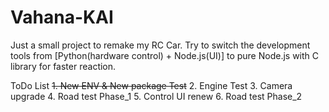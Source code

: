 # Vahana-KAI
Just a small project to remake my RC Car.  Try to switch the development tools from [Python(hardware control) + Node.js(UI)] to pure Node.js with C library for faster reaction.

ToDo List
~~1. New ENV & New package Test~~
2. Engine Test
3. Camera upgrade
4. Road test Phase_1
5. Control UI renew
6. Road test Phase_2
